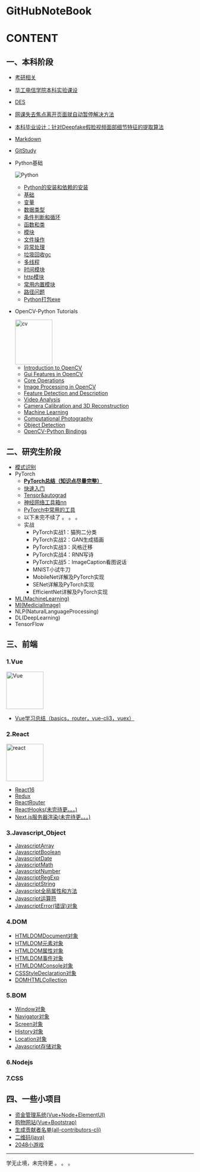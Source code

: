 # GitHubNoteBook

# CONTENT

## 一、本科阶段

  - [考研相关](./1Graduate/考研相关.md)
  - [华工电信学院本科实验课设](./1Graduate/华工电信学院本科实验课设.md)
  - [DES](./1Graduate/DES.md)
  - [网课失去焦点离开页面就自动暂停解决方法](./1Graduate/网课失去焦点离开页面就自动暂停解决方法.md)
  - [本科毕业设计：针对Deepfake假脸视频面部细节特征的提取算法](https://github.com/Allenem/graduation-design)
  - [Markdown](./1Graduate/Markdown.md)
  - [GitStudy](./1Graduate/GitStudy.md)
  - Python基础
    
    ![Python](https://www.python.org/static/img/python-logo.png)

    - [Python的安装和依赖的安装](./1Graduate/Python/Python的安装和依赖的安装.md)
    - [基础](./1Graduate/Python/基础.md)
    - [变量](./1Graduate/Python/变量.md)
    - [数据类型](./1Graduate/Python/数据类型.md)
    - [条件判断和循环](./1Graduate/Python/条件判断和循环.md)
    - [函数和类](./1Graduate/Python/函数和类.md)
    - [模块](./1Graduate/Python/模块.md)
    - [文件操作](./1Graduate/Python/文件操作.md)
    - [异常处理](./1Graduate/Python/异常处理.md)
    - [垃圾回收gc](./1Graduate/Python/垃圾回收gc.md)
    - [多线程](./1Graduate/Python/多线程.md)
    - [时间模块](./1Graduate/Python/时间模块.md)
    - [http模块](./1Graduate/Python/http模块.md)
    - [常用内置模块](./1Graduate/Python/常用内置模块.md)
    - [路径问题](./1Graduate/Python/路径问题.md)
    - [Python打包exe](./1Graduate/Python/Python打包exe.md)

  - OpenCV-Python Tutorials

    <img src="https://opencv-python-tutroals.readthedocs.io/en/latest/_static/opencv-logo-white.png" width = "100" height = "120" alt="cv"/>

    - [Introduction to OpenCV](https://opencv-python-tutroals.readthedocs.io/en/latest/py_tutorials/py_setup/py_table_of_contents_setup/py_table_of_contents_setup.html)
    - [Gui Features in OpenCV](https://opencv-python-tutroals.readthedocs.io/en/latest/py_tutorials/py_gui/py_table_of_contents_gui/py_table_of_contents_gui.html)
    - [Core Operations](https://opencv-python-tutroals.readthedocs.io/en/latest/py_tutorials/py_core/py_table_of_contents_core/py_table_of_contents_core.html)
    - [Image Processing in OpenCV](https://opencv-python-tutroals.readthedocs.io/en/latest/py_tutorials/py_imgproc/py_table_of_contents_imgproc/py_table_of_contents_imgproc.html)
    - [Feature Detection and Description](https://opencv-python-tutroals.readthedocs.io/en/latest/py_tutorials/py_feature2d/py_table_of_contents_feature2d/py_table_of_contents_feature2d.html)
    - [Video Analysis](https://opencv-python-tutroals.readthedocs.io/en/latest/py_tutorials/py_video/py_table_of_contents_video/py_table_of_contents_video.html)
    - [Camera Calibration and 3D Reconstruction](https://opencv-python-tutroals.readthedocs.io/en/latest/py_tutorials/py_calib3d/py_table_of_contents_calib3d/py_table_of_contents_calib3d.html)
    - [Machine Learning](https://opencv-python-tutroals.readthedocs.io/en/latest/py_tutorials/py_ml/py_table_of_contents_ml/py_table_of_contents_ml.html)
    - [Computational Photography](https://opencv-python-tutroals.readthedocs.io/en/latest/py_tutorials/py_photo/py_table_of_contents_photo/py_table_of_contents_photo.html)
    - [Object Detection](https://opencv-python-tutroals.readthedocs.io/en/latest/py_tutorials/py_objdetect/py_table_of_contents_objdetect/py_table_of_contents_objdetect.html)
    - [OpenCV-Python Bindings](https://opencv-python-tutroals.readthedocs.io/en/latest/py_tutorials/py_bindings/py_table_of_contents_bindings/py_table_of_contents_bindings.html)

## 二、研究生阶段

  - [模式识别](https://github.com/Allenem/PatternRecognition)
  - PyTorch
    - [**PyTorch总结（知识点尽量完整）**](./2Undergraduate/Pytorch/5conclusion.md)
    - [快速入门](./2Undergraduate/Pytorch/1quick_start.md)
    - [Tensor&autograd](./2Undergraduate/Pytorch/2Tensor&autograd.md)
    - [神经网络工具箱nn](./2Undergraduate/Pytorch/3neural_network.md)
    - [PyTorch中常用的工具](./2Undergraduate/Pytorch/4utility.md)
    - 以下未完不续了 。 。 。
    - 实战
      - PyTorch实战1：猫狗二分类
      - PyTorch实战2：GAN生成插画
      - PyTorch实战3：风格迁移
      - PyTorch实战4：RNN写诗
      - PyTorch实战5：ImageCaption看图说话
      - MNIST小试牛刀
      - MobileNet详解及PyTorch实现
      - SENet详解及PyTorch实现
      - EfficientNet详解及PyTorch实现
  - [ML(MachineLearning)](./2Undergraduate/ML/ML.md)
  - [MI(MedicialImage)](./2Undergraduate/MI/MI.md)
  - NLP(NaturalLanguageProcessing)
  - DL(DeepLearning)
  - TensorFlow

## 三、前端

### 1.Vue

  <img src="https://cn.vuejs.org/images/logo.png" width = "100" height = "100" alt="Vue"/>

  - [Vue学习总结（basics，router，vue-cli3，vuex）](./3Front_end/Vue/Vue学习总结.md)

### 2.React

  <img src="https://www.runoob.com/wp-content/uploads/2016/02/react.png" width = "100" height = "100" alt="react"/>
  
  - [React16](./3Front_end/React/React16.md)
  - [Redux](./3Front_end/React/Redux.md)
  - [ReactRouter](./3Front_end/React/ReactRouter.md)
  - [ReactHooks(未完待更。。。)](./3Front_end/React/ReactHooks.md)
  - [Next.js服务器渲染(未完待更。。。)](./3Front_end/React/Next.js.md)

### 3.Javascript_Object

  - [JavascriptArray](./3Front_end/Javascript_Object/JavascriptArray.md)
  - [JavascriptBoolean](./3Front_end/Javascript_Object/JavascriptBoolean.md)
  - [JavascriptDate](./3Front_end/Javascript_Object/JavascriptDate.md)
  - [JavascriptMath](./3Front_end/Javascript_Object/JavascriptMath.md)
  - [JavascriptNumber](./3Front_end/Javascript_Object/JavascriptNumber.md)
  - [JavascriptRegExp](./3Front_end/Javascript_Object/JavascriptRegExp.md)
  - [JavascriptString](./3Front_end/Javascript_Object/JavascriptString.md)
  - [Javascript全局属性和方法](./3Front_end/Javascript_Object/Javascript全局属性和方法.md)
  - [Javascript运算符](./3Front_end/Javascript_Object/Javascript运算符.md)
  - [JavascriptError(错误)对象](./3Front_end/Javascript_Object/JavascriptError对象.md)

### 4.DOM

  - [HTMLDOMDocument对象](./3Front_end/DOM/HTMLDOMDocument对象.md)
  - [HTMLDOM元素对象](./3Front_end/DOM/HTMLDOM元素对象.md)
  - [HTMLDOM属性对象](./3Front_end/DOM/HTMLDOM属性对象.md)
  - [HTMLDOM事件对象](./3Front_end/DOM/HTMLDOM事件对象.md)
  - [HTMLDOMConsole对象](./3Front_end/DOM/HTMLDOMConsole对象.md)
  - [CSSStyleDeclaration对象](./3Front_end/DOM/CSSStyleDeclaration对象.md)
  - [DOMHTMLCollection](./3Front_end/DOM/DOMHTMLCollection.md)

### 5.BOM

  - [Window对象](./3Front_end/BOM/Window对象.md)
  - [Navigator对象](./3Front_end/BOM/Navigator对象.md)
  - [Screen对象](./3Front_end/BOM/Screen对象.md)
  - [History对象](./3Front_end/BOM/History对象.md)
  - [Location对象](./3Front_end/BOM/Location对象.md)
  - [Javascript存储对象](./3Front_end/BOM/Javascript存储对象.md)

### 6.Nodejs

### 7.CSS

## 四、一些小项目

  - [资金管理系统(Vue+Node+ElementUI)](./4SomeProjects/CapitalManagementSystem.md)
  - [购物网站(Vue+Bootstrap)](./4SomeProjects/vue-dashboard.md)
  - [生成贡献者名单(all-contributors-cli)](./4SomeProjects/contributor.md)
  - [二维码(java)](./4SomeProjects/javaQRCode.md)
  - [2048小游戏](./4SomeProjects/2048.md)

---

学无止境，未完待更 。 。 。